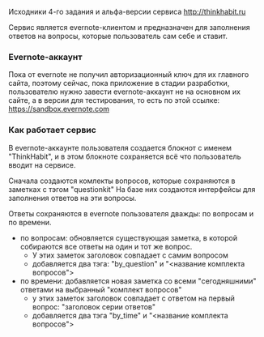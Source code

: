 Исходники 4-го задания и альфа-версии сервиса http://thinkhabit.ru

Сервис является evernote-клиентом и предназначен для заполнения ответов на вопросы, которые пользователь сам себе и ставит.

### Evernote-аккаунт

Пока от evernote не получил авторизационный ключ для их главного сайта, 
поэтому сейчас, пока приложение в стадии разработки, пользователю нужно завести evernote-аккаунт не на основном их сайте,
а в версии для тестирования, то есть по этой ссылке: https://sandbox.evernote.com
 
### Как работает сервис

В evernote-аккаунте пользователя создается блокнот с именем "ThinkHabit", 
и в этом блокноте сохраняется всё что пользователь вводит на сервисе.

Сначала создаются комлекты вопросов, которые сохраняются в заметках с тэгом "questionkit"
На базе них создаются интерфейсы для заполнения ответов на эти вопросы.

Ответы сохраняются в evernote пользователя дважды: по вопросам и по времени.
- по вопросам: обновляется существующая заметка, в которой собираются все ответы на один и тот же вопрос.
  - У этих заметок заголовок совпадает с самим вопросом
  - добавляется два тэга: "by_question" и "<название комплекта вопросов">
- по времени: добавляется новая заметка со всеми "сегодняшними" ответами на выбранный "комплект вопросов"
  - у этих заметок заголовок совпадает с ответом на первый вопрос: "заголовок серии ответов"
  - добавляется два тэга "by_time" и "<название комплекта вопросов">
